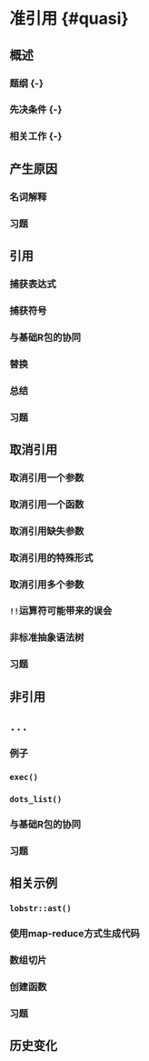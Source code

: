 # 准引用 {#quasi}

## 概述

### 题纲 {-}

### 先决条件 {-}

### 相关工作 {-}

## 产生原因

### 名词解释

### 习题

## 引用

### 捕获表达式

### 捕获符号

### 与基础R包的协同

### 替换

### 总结

### 习题

## 取消引用

### 取消引用一个参数

### 取消引用一个函数

### 取消引用缺失参数

### 取消引用的特殊形式

### 取消引用多个参数

### `!!`运算符可能带来的误会

### 非标准抽象语法树

### 习题

## 非引用

## `...`

### 例子

### `exec()`

### `dots_list()`

### 与基础R包的协同

### 习题

## 相关示例

### `lobstr::ast()`

### 使用map-reduce方式生成代码

### 数组切片

### 创建函数

### 习题

## 历史变化
